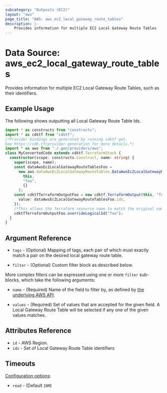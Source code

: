 ```yaml
---
subcategory: "Outposts (EC2)"
layout: "aws"
page_title: "AWS: aws_ec2_local_gateway_route_tables"
description: |-
    Provides information for multiple EC2 Local Gateway Route Tables
---
```


# Data Source: aws_ec2_local_gateway_route_tables

Provides information for multiple EC2 Local Gateway Route Tables, such as their identifiers.

## Example Usage

The following shows outputting all Local Gateway Route Table Ids.

```typescript
import * as constructs from "constructs";
import * as cdktf from "cdktf";
/*Provider bindings are generated by running cdktf get.
See https://cdk.tf/provider-generation for more details.*/
import * as aws from "./.gen/providers/aws";
class MyConvertedCode extends cdktf.TerraformStack {
  constructor(scope: constructs.Construct, name: string) {
    super(scope, name);
    const dataAwsEc2LocalGatewayRouteTablesFoo =
      new aws.dataAwsEc2LocalGatewayRouteTables.DataAwsEc2LocalGatewayRouteTables(
        this,
        "foo",
        {}
      );
    const cdktfTerraformOutputFoo = new cdktf.TerraformOutput(this, "foo_1", {
      value: dataAwsEc2LocalGatewayRouteTablesFoo.ids,
    });
    /*This allows the Terraform resource name to match the original name. You can remove the call if you don't need them to match.*/
    cdktfTerraformOutputFoo.overrideLogicalId("foo");
  }
}

```

## Argument Reference

* `tags` - (Optional) Mapping of tags, each pair of which must exactly match
  a pair on the desired local gateway route table.

* `filter` - (Optional) Custom filter block as described below.

More complex filters can be expressed using one or more `filter` sub-blocks,
which take the following arguments:

* `name` - (Required) Name of the field to filter by, as defined by
  [the underlying AWS API](https://docs.aws.amazon.com/AWSEC2/latest/APIReference/API_DescribeLocalGatewayRouteTables.html).

* `values` - (Required) Set of values that are accepted for the given field.
  A Local Gateway Route Table will be selected if any one of the given values matches.

## Attributes Reference

* `id` - AWS Region.
* `ids` - Set of Local Gateway Route Table identifiers

## Timeouts

[Configuration options](https://developer.hashicorp.com/terraform/language/resources/syntax#operation-timeouts):

- `read` - (Default `20M`)

<!-- cache-key: cdktf-0.17.0-pre.15 input-6cee9559daa21ba439753064a3a6eb96fd5b6326abef88de2b9f66f02ac0770e -->